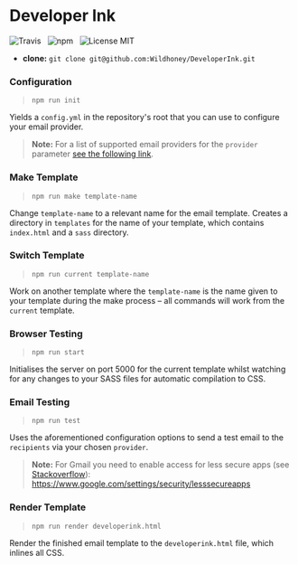 # Developer Ink

![Travis](http://img.shields.io/travis/Wildhoney/DeveloperInk.svg?style=flat-square)
&nbsp;
![npm](http://img.shields.io/npm/v/developer-ink.svg?style=flat-square)
&nbsp;
![License MIT](http://img.shields.io/badge/License-MIT-lightgrey.svg?style=flat-square)

* **clone:** `git clone git@github.com:Wildhoney/DeveloperInk.git`

### Configuration

> `npm run init`

Yields a `config.yml` in the repository's root that you can use to configure your email provider.

> **Note:** For a list of supported email providers for the `provider` parameter [see the following link](https://github.com/andris9/nodemailer-wellknown#supported-services).

### Make Template

> `npm run make template-name`

Change `template-name` to a relevant name for the email template. Creates a directory in `templates` for the name of your template, which contains `index.html` and a `sass` directory.

### Switch Template

> `npm run current template-name`

Work on another template where the `template-name` is the name given to your template during the make process &ndash; all commands will work from the `current` template.

### Browser Testing

> `npm run start`

Initialises the server on port 5000 for the current template whilst watching for any changes to your SASS files for automatic compilation to CSS.

### Email Testing

> `npm run test`

Uses the aforementioned configuration options to send a test email to the `recipients` via your chosen `provider`.

> **Note:** For Gmail you need to enable access for less secure apps (see [Stackoverflow](http://stackoverflow.com/questions/26948516/nodemailer-invalid-login)): https://www.google.com/settings/security/lesssecureapps

### Render Template

> `npm run render developerink.html`

Render the finished email template to the `developerink.html` file, which inlines all CSS.
